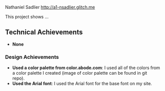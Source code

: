 Nathaniel Sadlier
http://a1-nsadlier.glitch.me

This project shows ...

## Technical Achievements
- **None**

### Design Achievements
- **Used a color palette from color.abode.com**: I used all of the colors from a color palette I created (image of color palette can be found in git repo).
- **Used the Arial font**: I used the Arial font for the base font on my site.
